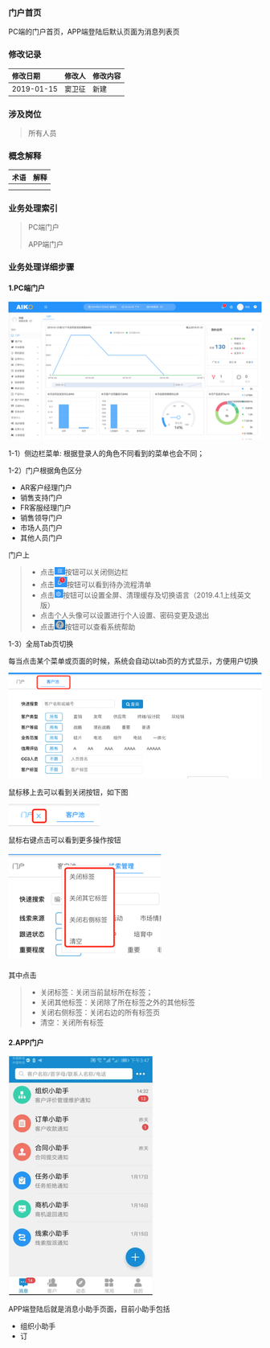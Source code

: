 ### 门户首页

PC端的门户首页，APP端登陆后默认页面为消息列表页

### 修改记录

| 修改日期 | 修改人 | 修改内容 |
| :--- | :--- | :--- |
| 2019-01-15 | 窦卫征 | 新建 |

### 涉及岗位

> 所有人员

### 概念解释

| 术语 | 解释 |
| :--- | :--- |
|  |  |
|  |  |

### 业务处理索引

> PC端门户
>
> APP端门户

### 业务处理详细步骤

#### 1.PC端门户

![](/assets/pcportal1535.png)

1-1）侧边栏菜单: 根据登录人的角色不同看到的菜单也会不同；

1-2）门户根据角色区分

* AR客户经理门户
* 销售支持门户
* FR客服经理门户
* 销售领导门户
* 市场人员门户
* 其他人员门户

门户上

> * 点击![](/assets/cblgbbtn1539.png)按钮可以关闭侧边栏
> * 点击![](/assets/ckdbqdan1539.png)按钮可以看到待办流程清单
> * 点击![](/assets/szan1540.png)按钮可以设置全屏、清理缓存及切换语言（2019.4.1上线英文版）
> * 点击个人头像可以设置进行个人设置、密码变更及退出
> * 点击![](/assets/pcdmhwhan1541.png)按钮可以查看系统帮助

1-3）全局Tab页切换

每当点击某个菜单或页面的时候，系统会自动以tab页的方式显示，方便用户切换

![](/assets/quanjtb1545.png)

鼠标移上去可以看到关闭按钮，如下图

![](/assets/gbqjtb1545.png)

鼠标右键点击可以看到更多操作按钮

#### ![](/assets/yjdjqjtaby1546.png)

其中点击

> * 关闭标签：关闭当前鼠标所在标签；
> * 关闭其他标签：关闭除了所在标签之外的其他标签
> * 关闭右侧标签：关闭右边的所有标签页
> * 清空：关闭所有标签

#### 2.APP门户

![](/assets/appduanmh1545.png)

APP端登陆后就是消息小助手页面，目前小助手包括

* 组织小助手
* 订



